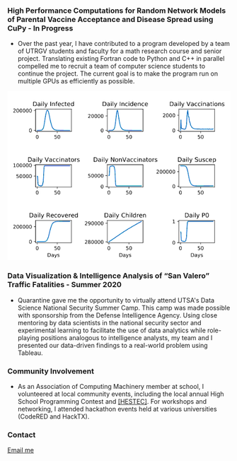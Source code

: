 ### High Performance Computations for Random Network Models of Parental Vaccine Acceptance and Disease Spread using CuPy - In Progress

* Over the past year, I have contributed to a program developed by a team of UTRGV students and faculty for a math research course and senior project. Translating existing Fortran code to Python and C++ in parallel compelled me to recruit a team of computer science students to continue the project. The current goal is to make the program run on multiple GPUs as efficiently as possible.

![Epidemic Results of Erdos-Renyi](/assets/capture-ern-data.png?raw=true)

### Data Visualization & Intelligence Analysis of “San Valero” Traffic Fatalities - Summer 2020

* Quarantine gave me the opportunity to virtually attend UTSA's Data Science National Security Summer Camp. This camp was made possible with sponsorship from the Defense Intelligence Agency. Using close mentoring by data scientists in the national security sector and experimental learning to facilitate the use of data analytics while role-playing positions analogous to intelligence analysts, my team and I presented our data-driven findings to a real-world problem using Tableau.

### Community Involvement

* As an Association of Computing Machinery member at school, I volunteered at local community events, including the local annual High School Programming Contest and <a href="https://www.utrgv.edu/hestec/" target="_blank">[HESTEC]</a>. For workshops and networking, I attended hackathon events held at various universities (CodeRED and HackTX).

### Contact

[Email me](mailto:thalikatjuarez@gmail.com)
